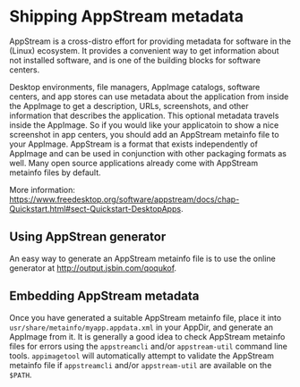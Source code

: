 # Shipping AppStream metadata

AppStream is a cross-distro effort for providing metadata for software in the (Linux) ecosystem.
It provides a convenient way to get information about not installed software,
and is one of the building blocks for software centers.

Desktop environments, file managers, AppImage catalogs, software centers, and app stores can use metadata about the application from inside the AppImage to get a description, URLs, screenshots, and other information that describes the application. This optional metadata travels inside the AppImage. So if you would like your applicatoin to show a nice screenshot in app centers, you should add an AppStream metainfo file to your AppImage. AppStream is a format that exists independently of AppImage and can be used in conjunction with other packaging formats as well. Many open source applications already come with AppStream metainfo files by default.

More information: https://www.freedesktop.org/software/appstream/docs/chap-Quickstart.html#sect-Quickstart-DesktopApps.

## Using AppStrean generator

An easy way to generate an AppStream metainfo file is to use the online generator at http://output.jsbin.com/qoqukof.

## Embedding AppStream metadata

Once you have generated a suitable AppStream metainfo file, place it into `usr/share/metainfo/myapp.appdata.xml` in your AppDir, and generate an AppImage from it. It is generally a good idea to check AppStream metainfo files for errors using the `appstreamcli` and/or `appstream-util` command line tools. `appimagetool` will automatically attempt to validate the AppStream metainfo file if `appstreamcli` and/or `appstream-util` are available on the `$PATH`.
